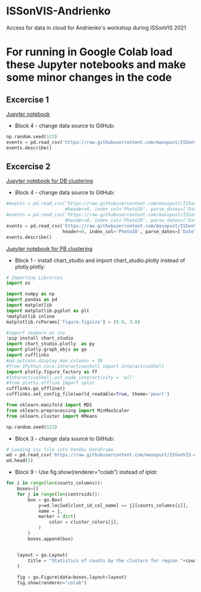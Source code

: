 # ISSonVIS-Andrienko
Access for data in cloud for Andrienko's workshop during ISSonVIS 2021

# For running in Google Colab load these Jupyter notebooks and make some minor changes in the code
## Excercise 1
[Jupyter notebook](https://raw.githubusercontent.com/masopust/ISSonVIS-Andrienko/main/SpaceTime-aggregation-v.2019.11.20.ipynb)
 - Block 4 - change data source to GitHub:
```python
np.random.seed(123)
events = pd.read_csv('https://raw.githubusercontent.com/masopust/ISSonVIS-Andrienko/main/lightnings_13_30-17_30.csv', sep=',', decimal='.', header=0, index_col='id', parse_dates=['date time'], date_parser=dt_parse)
events.describe()
```

## Excercise 2
[Jupyter notebook for DB clustering](https://raw.githubusercontent.com/masopust/ISSonVIS-Andrienko/main/DBClustering.ipynb)
 - Block 4 - change data source to GitHub:
```python
#events = pd.read_csv('https://raw.githubusercontent.com/masopust/ISSonVIS-Andrienko/main/cherryblossom_2012-2017.csv', sep=',', decimal='.', 
                      #header=0, index_col='PhotoID', parse_dates=['DateTaken'], date_parser=dt_parse)
#events = pd.read_csv('https://raw.githubusercontent.com/masopust/ISSonVIS-Andrienko/main/cherryblossom_USA_filtered.csv', sep=',', decimal='.', 
                      #header=0, index_col='PhotoID', parse_dates=['DateTaken'], date_parser=dt_parse)
events = pd.read_csv('https://raw.githubusercontent.com/masopust/ISSonVIS-Andrienko/main/cherryblossom_2012-2014.csv', sep=',', decimal='.', 
                     header=0, index_col='PhotoID', parse_dates=['DateTaken'], date_parser=dt_parse)
events.describe()
```
[Jupyter notebook for PB clustering](https://raw.githubusercontent.com/masopust/ISSonVIS-Andrienko/main/PBClustering.ipynb)
 - Block 1 - install chart_studio and import chart_studio.plotly instead of plotly.plotly:
```python
# Importing Libraries
import os

import numpy as np
import pandas as pd
import matplotlib
import matplotlib.pyplot as plt
%matplotlib inline
matplotlib.rcParams['figure.figsize'] = (9.0, 3.0)

#import seaborn as sns
!pip install chart_studio
import chart_studio.plotly  as py
import plotly.graph_objs as go
import cufflinks
#pd.options.display.max_columns = 30
#from IPython.core.interactiveshell import InteractiveShell
import plotly.figure_factory as ff
#InteractiveShell.ast_node_interactivity = 'all'
#from plotly.offline import iplot
cufflinks.go_offline()
cufflinks.set_config_file(world_readable=True, theme='pearl')

from sklearn.manifold import MDS
from sklearn.preprocessing import MinMaxScaler
from sklearn.cluster import KMeans

np.random.seed(123)

```
- Block 3 - change data source to GitHub:
```python
# Loading csv file into Pandas DataFrame
wd = pd.read_csv('https://raw.githubusercontent.com/masopust/ISSonVIS-Andrienko/main/weekly_counts_by_regions.csv')
wd.head(5)
```
- Block 9 - Use fig.show(renderer="colab") instead of iplot:
```python
for i in range(len(counts_columns)):
    boxes=[]
    for j in range(len(centroids)):
        box = go.Box(
            y=wd.loc[wd[clust_id_col_name] == j][counts_columns[i]],
            name = j,
            marker = dict(
                color = cluster_colors[j],
            )
        )
        boxes.append(box)


    layout = go.Layout(
        title = "Statistics of counts by the clusters for region "+counts_columns[i]
    )
    
    fig = go.Figure(data=boxes,layout=layout)
    fig.show(renderer="colab")
```
